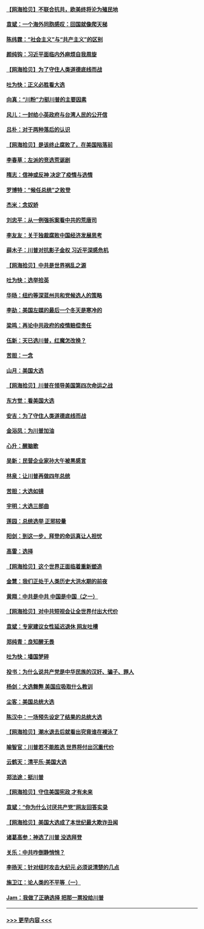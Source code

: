 #### [【网海拾贝】不联合抗共，欧美终将沦为殖民地](../pages/nsc993/n12565068.md?t=11211351) 
#### [袁斌：一个海外同胞感叹：回国就像爬天梯](../pages/nsc993/n12564986.md?t=11211351) 
#### [陈纬霆：“社会主义”与“共产主义”的区别](../pages/nsc993/n12562417.md?t=11211351) 
#### [颜纯钩：习近平面临内外麻烦自我周旋](../pages/nsc993/n12563356.md?t=11211351) 
#### [【网海拾贝】为了守住人类道德底线而战](../pages/nsc993/n12562542.md?t=11211351) 
#### [吐为快：正义必胜看大选](../pages/nsc993/n12561967.md?t=11211351) 
#### [向真：“川粉”力挺川普的主要因素](../pages/nsc993/n12560774.md?t=11211351) 
#### [风儿：一封给小英政府与台湾人民的公开信](../pages/nsc993/n12560581.md?t=11211351) 
#### [吕朴：对于两种落后的认识](../pages/nsc993/n12560492.md?t=11211351) 
#### [【网海拾贝】是该终止腐败了，在美国陷落前](../pages/nsc993/n12559936.md?t=11211351) 
#### [李春草：左派的竞选荒诞剧](../pages/nsc993/n12558380.md?t=11211351) 
#### [隋志：信神或反神 决定了疫情与选情](../pages/nsc993/n12558255.md?t=11211351) 
#### [罗博特：“候任总统”之败登](../pages/nsc993/n12558189.md?t=11211351) 
#### [杰米：念奴娇](../pages/nsc993/n12558174.md?t=11211351) 
#### [刘忠平：从一例强拆案看中共的荒唐司](../pages/nsc993/n12558036.md?t=11211351) 
#### [李友友：关于独裁腐败中国经济发展思考](../pages/nsc993/n12558004.md?t=11211351) 
#### [薛木子：川普对抗影子金权 习近平深感危机](../pages/nsc993/n12557342.md?t=11211351) 
#### [【网海拾贝】中共是世界祸乱之源](../pages/nsc993/n12555353.md?t=11211351) 
#### [吐为快：选举拾英](../pages/nsc993/n12555041.md?t=11211351) 
#### [华旸：纽约等深蓝州共和党候选人的策略](../pages/nsc993/n12554309.md?t=11211351) 
#### [李劼：美国左媒的最后一个冬天是寒冷的](../pages/nsc993/n12552947.md?t=11211351) 
#### [梁鸣：再论中共政府的疫情赔偿责任](../pages/nsc993/n12553012.md?t=11211351) 
#### [伍新：天已选川普，红魔怎改换？](../pages/nsc993/n12552970.md?t=11211351) 
#### [苦胆：一念](../pages/nsc993/n12552957.md?t=11211351) 
#### [山月：美国大选](../pages/nsc993/n12552446.md?t=11211351) 
#### [【网海拾贝】川普在领导美国第四次命运之战](../pages/nsc993/n12551973.md?t=11211351) 
#### [东方觉：看美国大选](../pages/nsc993/n12551647.md?t=11211351) 
#### [安吉：为了守住人类道德底线而战](../pages/nsc993/n12551111.md?t=11211351) 
#### [金浴凤：为川普加油](../pages/nsc993/n12551085.md?t=11211351) 
#### [心升：醒脑歌](../pages/nsc993/n12550984.md?t=11211351) 
#### [吴新：民营企业家孙大午被黑感言](../pages/nsc993/n12550656.md?t=11211351) 
#### [林泉：让川普再做四年总统](../pages/nsc993/n12550640.md?t=11211351) 
#### [苦胆：大选如镜](../pages/nsc993/n12550630.md?t=11211351) 
#### [宇明：大选三部曲](../pages/nsc993/n12550603.md?t=11211351) 
#### [莲园：总统选举 正邪较量](../pages/nsc993/n12550594.md?t=11211351) 
#### [阳剑：到这一步，拜登的命运真让人担忧](../pages/nsc993/n12549093.md?t=11211351) 
#### [高雷：选择](../pages/nsc993/n12549087.md?t=11211351) 
#### [【网海拾贝】这个世界正面临着重新塑造](../pages/nsc993/n12548326.md?t=11211351) 
#### [金慧：我们正处于人类历史大洪水期的前夜](../pages/nsc993/n12547914.md?t=11211351) 
#### [黄翔：中共是中共 中国是中国（之一）](../pages/nsc993/n12547576.md?t=11211351) 
#### [【网海拾贝】对中共短视会让全世界付出大代价](../pages/nsc993/n12546043.md?t=11211351) 
#### [袁斌：专家建议女性延迟退休 网友吐槽](../pages/nsc993/n12545424.md?t=11211351) 
#### [郑纯青：良知醒无畏](../pages/nsc993/n12545394.md?t=11211351) 
#### [吐为快：墙国梦碎](../pages/nsc993/n12545309.md?t=11211351) 
#### [投书：为什么说共产党是中华民族的汉奸、骗子、罪人](../pages/nsc993/n12545089.md?t=11211351) 
#### [杨剑：大选舞弊 美国应吸取什么教训](../pages/nsc993/n12543937.md?t=11211351) 
#### [尘客：美国总统大选](../pages/nsc993/n12543828.md?t=11211351) 
#### [陈汉中：一场预先设定了结果的总统大选](../pages/nsc993/n12543564.md?t=11211351) 
#### [【网海拾贝】潮水退去后就看出究竟谁在裸泳了](../pages/nsc993/n12543321.md?t=11211351) 
#### [喻智官：川普若不能胜选 世界将付出沉重代价](../pages/nsc993/n12541352.md?t=11211351) 
#### [云鹤天：清平乐‧美国大选](../pages/nsc993/n12540916.md?t=11211351) 
#### [郑法途：挺川普](../pages/nsc993/n12540898.md?t=11211351) 
#### [【网海拾贝】守住美国宪政 才有未来](../pages/nsc993/n12540423.md?t=11211351) 
#### [袁斌：“你为什么讨厌共产党”网友回答实录](../pages/nsc993/n12540208.md?t=11211351) 
#### [【网海拾贝】美国大选成了本世纪最大欺诈丑闻](../pages/nsc993/n12538029.md?t=11211351) 
#### [诸葛高参：神选了川普 没选拜登](../pages/nsc993/n12537664.md?t=11211351) 
#### [关乐：中共咋倒静悄悄？](../pages/nsc993/n12537615.md?t=11211351) 
#### [李扬天：针对纽时攻击大纪元 必须说清楚的几点](../pages/nsc993/n12536001.md?t=11211351) 
#### [施卫江：论人类的不平等（一）](../pages/nsc993/n12535700.md?t=11211351) 
#### [Jam：我做了正确选择 把那一票投给川普](../pages/nsc993/n12535743.md?t=11211351) 

----
#### [ >>> 更早内容 <<< ](../indexes/nsc993-earlier.md)
